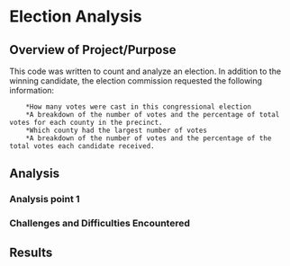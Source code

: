 # Election Analysis
## Overview of Project/Purpose
This code was written to count and analyze an election. In addition to the winning candidate, the election commission requested the following information:

        *How many votes were cast in this congressional election
        *A breakdown of the number of votes and the percentage of total votes for each county in the precinct.
        *Which county had the largest number of votes
        *A breakdown of the number of votes and the percentage of the total votes each candidate received.
  
  

## Analysis

### Analysis point 1

### Challenges and Difficulties Encountered

## Results

